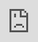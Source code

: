 ```yaml
---
title: 'Livestreams'
permalink: /LivestreamsThreeInOne/
breadcrumb: 'LivestreamsThreeInOne'
---
```

<html>
<body>
<style>
   iframe{
border : 0;
width:80% ;
}
</style>
<!-- Global site tag (gtag.js) - Google Ads: 726049306 -->
<script async src="https://www.googletagmanager.com/gtag/js?id=AW-726049306"></script>
<script>
  window.dataLayer = window.dataLayer || [];
  function gtag(){dataLayer.push(arguments);}
  gtag('js', new Date());

  gtag('config', 'AW-726049306');
</script>
<h4 style="font-family:KaiTi;">12.30pm to 1.30pm<br/><br/>
<strong>儿童母语及双语文发展的原则和策略 </strong><br/>
王周淑涵博士<br/></h4>
<div class="video-container">
<iframe src="https://player.vimeo.com/video/452214110?autoplay=1&quality=1080p" frameborder="0" allow="autoplay; fullscreen" allowfullscreen style="position:absolute;top:0;left:0;width:100%;height:100%;"></iframe></div>
*Video is best viewed in 1080p.<br/>
   
<h4 style="font-family:KaiTi;">12.30pm to 1.30pm<br/><br/>
<strong>Didik Hibur dalam Video Pendidikan: Bahan Rangsangan untuk Menggalakkan Pelajar dalam Pembelajaran <br/>
Bahasa Melayu </strong><br/>
Ms Asnida Bte Daud<br/></h4>
<div class="video-container">
<iframe src="https://player.vimeo.com/video/452216462?autoplay=1&quality=1080p" frameborder="0" allow="autoplay; fullscreen" allowfullscreen style="position:absolute;top:0;left:0;width:100%;height:100%;"></iframe></div>
    *Video is best viewed in 1080p.<br/>
    
<h4 style="font-family:KaiTi;">12.30pm to 1.30pm<br/><br/>
<strong>தெரிந்தும் தெரியாமலும் சின்னஞ்சிறிய தமிழ்ப்பாடம்</strong><br/>
Ms Elakeyaa Selvaraji<br/></h4>
<div class="video-container">
<iframe src="https://player.vimeo.com/video/452216462?autoplay=1&quality=1080p" frameborder="0" allow="autoplay; fullscreen" allowfullscreen style="position:absolute;top:0;left:0;width:100%;height:100%;"></iframe></div>
*Video is best viewed in 1080p.<br/>

<div class="btntop"><a href="#top" style="text-decoration:none;"><span style="color:white"><b>Top</b></span></a></div>
